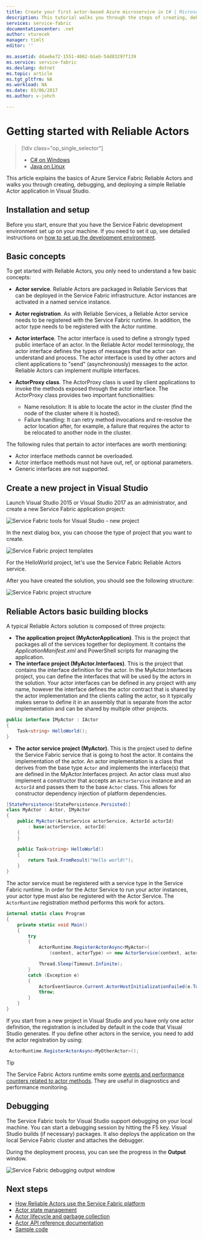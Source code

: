 ```yaml
---
title: Create your first actor-based Azure microservice in C# | Microsoft Docs
description: This tutorial walks you through the steps of creating, debugging, and deploying a simple actor-based service using Service Fabric Reliable Actors.
services: service-fabric
documentationcenter: .net
author: vturecek
manager: timlt
editor: ''

ms.assetid: d4aebe72-1551-4062-b1eb-54d83297f139
ms.service: service-fabric
ms.devlang: dotnet
ms.topic: article
ms.tgt_pltfrm: NA
ms.workload: NA
ms.date: 03/06/2017
ms.author: v-johch

---
```

# Getting started with Reliable Actors
> [!div class="op_single_selector"]
> * [C# on Windows](service-fabric-reliable-actors-get-started.md)
> * [Java on Linux](service-fabric-reliable-actors-get-started-java.md)
> 
> 

This article explains the basics of Azure Service Fabric Reliable Actors and walks you through creating, debugging, and deploying a simple Reliable Actor application in Visual Studio.

## Installation and setup
Before you start, ensure that you have the Service Fabric development environment set up on your machine.
If you need to set it up, see detailed instructions on [how to set up the development environment](service-fabric-get-started.md).

## Basic concepts
To get started with Reliable Actors, you only need to understand a few basic concepts:

* **Actor service**. Reliable Actors are packaged in Reliable Services that can be deployed in the Service Fabric infrastructure. Actor instances are activated in a named service instance.
* **Actor registration**. As with Reliable Services, a Reliable Actor service needs to be registered with the Service Fabric runtime. In addition, the actor type needs to be registered with the Actor runtime.
* **Actor interface**. The actor interface is used to define a strongly typed public interface of an actor. In the Reliable Actor model terminology, the actor interface defines the types of messages that the actor can understand and process. The actor interface is used by other actors and client applications to "send" (asynchronously) messages to the actor. Reliable Actors can implement multiple interfaces.
* **ActorProxy class**. The ActorProxy class is used by client applications to invoke the methods exposed through the actor interface. The ActorProxy class provides two important functionalities:
  
  * Name resolution: It is able to locate the actor in the cluster (find the node of the cluster where it is hosted).
  * Failure handling: It can retry method invocations and re-resolve the actor location after, for example, a failure that requires the actor to be relocated to another node in the cluster.

The following rules that pertain to actor interfaces are worth mentioning:

* Actor interface methods cannot be overloaded.
* Actor interface methods must not have out, ref, or optional parameters.
* Generic interfaces are not supported.

## Create a new project in Visual Studio
Launch Visual Studio 2015 or Visual Studio 2017 as an administrator, and create a new Service Fabric application project:

![Service Fabric tools for Visual Studio - new project][1]

In the next dialog box, you can choose the type of project that you want to create.

![Service Fabric project templates][5]

For the HelloWorld project, let's use the Service Fabric Reliable Actors service.

After you have created the solution, you should see the following structure:

![Service Fabric project structure][2]

## Reliable Actors basic building blocks
A typical Reliable Actors solution is composed of three projects:

* **The application project (MyActorApplication)**. This is the project that packages all of the services together for deployment. It contains the *ApplicationManifest.xml* and PowerShell scripts for managing the application.
* **The interface project (MyActor.Interfaces)**. This is the project that contains the interface definition for the actor. In the MyActor.Interfaces project, you can define the interfaces that will be used by the actors in the solution. Your actor interfaces can be defined in any project with any name, however the interface defines the actor contract that is shared by the actor implementation and the clients calling the actor, so it typically makes sense to define it in an assembly that is separate from the actor implementation and can be shared by multiple other projects.

```csharp
public interface IMyActor : IActor
{
    Task<string> HelloWorld();
}
```

* **The actor service project (MyActor)**. This is the project used to define the Service Fabric service that is going to host the actor. It contains the implementation of the actor. An actor implementation is a class that derives from the base type `Actor` and implements the interface(s) that are defined in the MyActor.Interfaces project. An actor class must also implement a constructor that accepts an `ActorService` instance and an `ActorId` and passes them to the base `Actor` class. This allows for constructor dependency injection of platform dependencies.

```csharp
[StatePersistence(StatePersistence.Persisted)]
class MyActor : Actor, IMyActor
{
    public MyActor(ActorService actorService, ActorId actorId)
        : base(actorService, actorId)
    {
    }

    public Task<string> HelloWorld()
    {
        return Task.FromResult("Hello world!");
    }
}
```

The actor service must be registered with a service type in the Service Fabric runtime. In order for the Actor Service to run your actor instances, your actor type must also be registered with the Actor Service. The `ActorRuntime` registration method performs this work for actors.

```csharp
internal static class Program
{
    private static void Main()
    {
        try
        {
            ActorRuntime.RegisterActorAsync<MyActor>(
                (context, actorType) => new ActorService(context, actorType, () => new MyActor())).GetAwaiter().GetResult();

            Thread.Sleep(Timeout.Infinite);
        }
        catch (Exception e)
        {
            ActorEventSource.Current.ActorHostInitializationFailed(e.ToString());
            throw;
        }
    }
}

```

If you start from a new project in Visual Studio and you have only one actor definition, the registration is included by default in the code that Visual Studio generates. If you define other actors in the service, you need to add the actor registration by using:

```csharp
 ActorRuntime.RegisterActorAsync<MyOtherActor>();

```

> [!TIP]
> The Service Fabric Actors runtime emits some [events and performance counters related to actor methods](service-fabric-reliable-actors-diagnostics.md#actor-method-events-and-performance-counters). They are useful in diagnostics and performance monitoring.
> 
> 

## Debugging
The Service Fabric tools for Visual Studio support debugging on your local machine. You can start a debugging session by hitting the F5 key. Visual Studio builds (if necessary) packages. It also deploys the application on the local Service Fabric cluster and attaches the debugger.

During the deployment process, you can see the progress in the **Output** window.

![Service Fabric debugging output window][3]

## Next steps
* [How Reliable Actors use the Service Fabric platform](service-fabric-reliable-actors-platform.md)
* [Actor state management](service-fabric-reliable-actors-state-management.md)
* [Actor lifecycle and garbage collection](service-fabric-reliable-actors-lifecycle.md)
* [Actor API reference documentation](https://msdn.microsoft.com/library/azure/dn971626.aspx)
* [Sample code](https://github.com/Azure/servicefabric-samples)

<!--Image references-->
[1]: ./media/service-fabric-reliable-actors-get-started/reliable-actors-newproject.PNG
[2]: ./media/service-fabric-reliable-actors-get-started/reliable-actors-projectstructure.PNG
[3]: ./media/service-fabric-reliable-actors-get-started/debugging-output.PNG
[4]: ./media/service-fabric-reliable-actors-get-started/vs-context-menu.png
[5]: ./media/service-fabric-reliable-actors-get-started/reliable-actors-newproject1.PNG